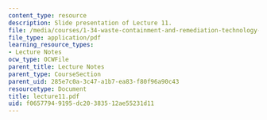 ```yaml
---
content_type: resource
description: Slide presentation of Lecture 11.
file: /media/courses/1-34-waste-containment-and-remediation-technology-spring-2004/f06577949195dc20383512ae55231d11_lecture11.pdf
file_type: application/pdf
learning_resource_types:
- Lecture Notes
ocw_type: OCWFile
parent_title: Lecture Notes
parent_type: CourseSection
parent_uid: 285e7c0a-3c47-a1b7-ea83-f80f96a90c43
resourcetype: Document
title: lecture11.pdf
uid: f0657794-9195-dc20-3835-12ae55231d11
---
```

